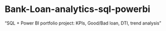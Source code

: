 # Bank-Loan-analytics-sql-powerbi
“SQL + Power BI portfolio project: KPIs, Good/Bad loan, DTI, trend analysis”
